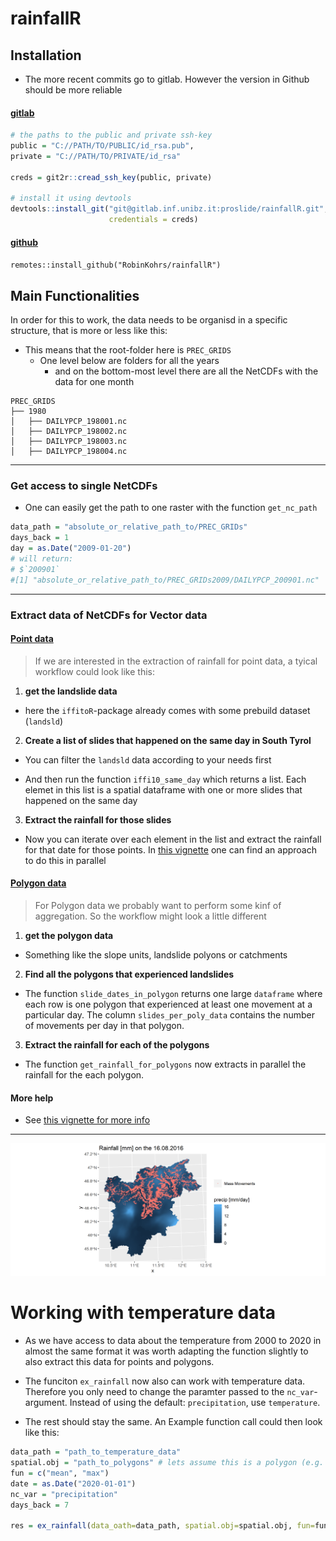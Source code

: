 # rainfallR

## Installation

- The more recent commits go to gitlab. However the version in Github should be more reliable

#### <u> gitlab </u>

```r
# the paths to the public and private ssh-key
public = "C://PATH/TO/PUBLIC/id_rsa.pub",
private = "C://PATH/TO/PRIVATE/id_rsa"

creds = git2r::cread_ssh_key(public, private)

# install it using devtools
devtools::install_git("git@gitlab.inf.unibz.it:proslide/rainfallR.git",
                      credentials = creds)

```

#### <u> github </u>

`remotes::install_github("RobinKohrs/rainfallR")`


## Main Functionalities

In order for this to work, the data needs to be organisd in a specific structure, that is more or less like this: 

- This means that the root-folder here is `PREC_GRIDS`
  + One level below are folders for all the years
    + and on the bottom-most level there are all the NetCDFs with the data for one month
    
```
PREC_GRIDS
├── 1980
│   ├── DAILYPCP_198001.nc
│   ├── DAILYPCP_198002.nc
│   ├── DAILYPCP_198003.nc
│   ├── DAILYPCP_198004.nc
```

***

### Get access to single NetCDFs

- One can easily get the path to one raster with the function `get_nc_path`  

```r
data_path = "absolute_or_relative_path_to/PREC_GRIDs"
days_back = 1
day = as.Date("2009-01-20")
# will return:
# $`200901`
#[1] "absolute_or_relative_path_to/PREC_GRIDs2009/DAILYPCP_200901.nc"
```

***

### Extract data of NetCDFs for Vector data

#### <u> Point data </u>

> If we are interested in the extraction of rainfall for point data, a tyical workflow could look like this:

1. **get the landslide data**

  * here the `iffitoR`-package already comes with some prebuild dataset (`landsld`)

2. **Create a list of slides that happened on the same day in South Tyrol**
  
  * You can filter the `landsld` data according to your needs first
  
  * And then run the function `iffi10_same_day` which returns a list. Each elemet in this list is a spatial dataframe with one or more slides that happened on the same day
  
3. **Extract the rainfall for those slides**

 * Now you can iterate over each element in the list and extract the rainfall for that date for those points. In [this vignette](https://mathrk.github.io/rainfallR/articles/extract_rainfall_landslidePoints.html) one can find an approach to do this in parallel
 
 
#### <u> Polygon data </u>

> For Polygon data we probably want to perform some kinf of aggregation. So the workflow might look a little different

1. **get the polygon data**
  
  * Something like the slope units, landslide polyons or catchments

2. **Find all the polygons that experienced landslides**

  * The function `slide_dates_in_polygon` returns one large `dataframe` where each row is one polygon that experienced at least one movement at a particular day. The column `slides_per_poly_data` contains the number of movements per day in that polygon.
  
3. **Extract the rainfall for each of the polygons**
 
  * The function `get_rainfall_for_polygons` now extracts in parallel the rainfall for the each polygon. 



#### More help

- See [this vignette for more info](https://mathrk.github.io/rainfallR/articles/extract_landslide_rainfall.html)

***

![](man/figures/readmeplot.png)

# Working with temperature data

- As we have access to data about the temperature from 2000 to 2020 in almost the same format it was worth adapting the function slightly to also extract this data for points and polygons. 

- The funciton `ex_rainfall` now also can work with temperature data. Therefore you only need to change the paramter passed to the `nc_var`-argument. Instead of using the default: `precipitation`, use `temperature`.

- The rest should stay the same. An Example function call could then look like this:

```r
data_path = "path_to_temperature_data"
spatial.obj = "path_to_polygons" # lets assume this is a polygon (e.g. a slope-unit)
fun = c("mean", "max")
date = as.Date("2020-01-01")
nc_var = "precipitation"
days_back = 7

res = ex_rainfall(data_oath=data_path, spatial.obj=spatial.obj, fun=fun, data=date, nc_var=nc_var, days_back=days_back)
```
